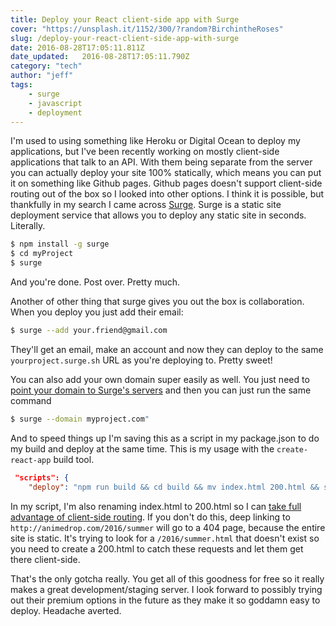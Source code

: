 ```yaml
---
title: Deploy your React client-side app with Surge
cover: "https://unsplash.it/1152/300/?random?BirchintheRoses"
slug: /deploy-your-react-client-side-app-with-surge
date: 2016-08-28T17:05:11.811Z
date_updated:   2016-08-28T17:05:11.790Z
category: "tech"
author: "jeff"
tags:
    - surge
    - javascript
    - deployment
---
```


I'm used to using something like Heroku or Digital Ocean to deploy my applications, but I've been recently working on mostly client-side applications that talk to an API. With them being separate from the server you can actually deploy your site 100% statically, which means you can put it on something like Github pages. Github pages doesn't support client-side routing out of the box so I looked into other options. I think it is possible, but thankfully in my search I came across [Surge](https://surge.sh). Surge is a static site deployment service that allows you to deploy any static site in seconds. Literally.

```bash
$ npm install -g surge
$ cd myProject
$ surge
```

And you're done. Post over. Pretty much.

Another of other thing that surge gives you out the box is collaboration. When you deploy you just add their email:

```bash
$ surge --add your.friend@gmail.com
```

They'll get an email, make an account and now they can deploy to the same `yourproject.surge.sh` URL as you're deploying to. Pretty sweet!

You can also add your own domain super easily as well. You just need to [point your domain to Surge's servers](https://surge.sh/help/adding-a-custom-domain) and then you can just run the same command

```bash
$ surge --domain myproject.com"
```

And to speed things up I'm saving this as a script in my package.json to do my build and deploy at the same time. This is my usage with the `create-react-app` build tool.

```JSON
 "scripts": {
    "deploy": "npm run build && cd build && mv index.html 200.html && surge . --domain animedrop.com"
```

In my script, I'm also renaming index.html to 200.html so I can [take full advantage of client-side routing](https://surge.sh/help/adding-a-200-page-for-client-side-routing). If you don't do this, deep linking to `http://animedrop.com/2016/summer` will go to a 404 page, because the entire site is static. It's trying to look for a `/2016/summer.html` that doesn't exist so you need to create a 200.html to catch these requests and let them get there client-side.

That's the only gotcha really. You get all of this goodness for free so it really makes a great development/staging server. I look forward to possibly trying out their premium options in the future as they make it so goddamn easy to deploy. Headache averted.

